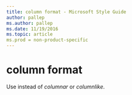 ```yaml
---
title: column format - Microsoft Style Guide
author: pallep
ms.author: pallep
ms.date: 11/19/2016
ms.topic: article
ms.prod = non-product-specific
---
```


# column format

Use instead of *columnar* or *columnlike*.

